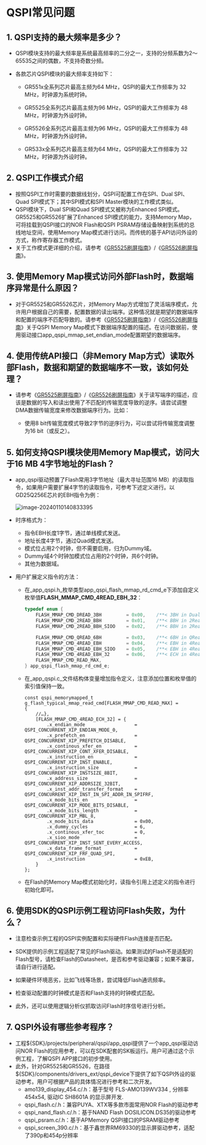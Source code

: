 # QSPI常见问题



## 1. QSPI支持的最大频率是多少？

-   QSPI模块支持的最大频率是系统最高频率的二分之一，支持的分频系数为2～65535之间的偶数，不支持奇数分频。
- 各款芯片QSPI模块的最大频率支持如下：

  - GR551x全系列芯片最高主频为64 MHz，QSPI的最大工作频率为 32 MHz，时钟源为系统时钟。

  - GR5525全系列芯片最高主频为96 MHz，QSPI的最大工作频率为 48 MHz，时钟源为外设时钟。

  - GR5526全系列芯片最高主频为96 MHz，QSPI的最大工作频率为 48 MHz，时钟源为外设时钟。

  - GR533x全系列芯片最高主频为64 MHz，QSPI的最大工作频率为 32 MHz，时钟源为外设时钟。



## 2. QSPI工作模式介绍

-   按照QSPI工作时需要的数据线划分，QSPI可配置工作在SPI、Dual SPI、Quad SPI模式下；其中SPI模式和SPI Master模块的工作模式类似。
-    QSPI模块下，Dual SPI和Quad SPI模式又被称为Enhanced SPI模式。GR5525和GR5526扩展了Enhanced SPI模式的能力，支持Memory Map，可将挂载到QSPI接口的NOR Flash和QSPI PSRAM存储设备映射到系统的总线地址空间，使用Memory Map模式进行访问。而传统的基于API访问外设的方式，称作寄存器工作模式。
-   关于工作模式更详细的介绍，请参考《[GR5525刷屏指南](https://docs.goodix.com/zh/online/detail/display_guide_bl_c/V1.0/c801a35abdf0f5deb034f4c5cd1ece44)》/《[GR5526刷屏指南](https://docs.goodix.com/zh/online/detail/display_refresh_guide_bl_b/V1.0/aee091969c2eaa366cb279984812bb42)》。



## 3. 使用Memory Map模式访问外部Flash时，数据端序异常是什么原因？

-   对于GR5525和GR5526芯片，对Memory Map方式增加了灵活端序模式，允许用户根据自己的需要，配置数据的读出端序。这种情况就是期望的数据端序和配置的端序不匹配导致的。请参考《[GR5525刷屏指南](https://docs.goodix.com/zh/online/detail/display_guide_bl_c/V1.0/c801a35abdf0f5deb034f4c5cd1ece44)》/《[GR5526刷屏指南](https://docs.goodix.com/zh/online/detail/display_refresh_guide_bl_b/V1.0/aee091969c2eaa366cb279984812bb42)》关于QSPI Memory Map模式下数据端序配置的描述。在访问数据前，使用驱动接口app_qspi_mmap_set_endian_mode配置期望的数据端序。



## 4. 使用传统API接口（非Memory Map方式）读取外部Flash，数据和期望的数据端序不一致，该如何处理？

-   请参考《[GR5525刷屏指南](https://docs.goodix.com/zh/online/detail/display_guide_bl_c/V1.0/c801a35abdf0f5deb034f4c5cd1ece44)》/《[GR5526刷屏指南](https://docs.goodix.com/zh/online/detail/display_refresh_guide_bl_b/V1.0/aee091969c2eaa366cb279984812bb42)》关于读写端序的描述，应该是数据的写入和读出使用了不匹配的传输宽度导致的逆序。请尝试调整DMA数据传输宽度来修改数据端序行为。比如：
    
    -   使用8 bit传输宽度模式导致2字节的逆序行为，可以尝试将传输宽度调整为16 bit（或反之）。
    
        


## 5. 如何支持QSPI模块使用Memory Map模式，访问大于16 MB 4字节地址的Flash？

-   app_qspi驱动预置了Flash常用3字节地址（最大寻址范围16 MB）的读取指令，如果用户需要扩展4字节的读取指令，可参考下述定义进行。以GD25Q256E芯片的EBH指令为例：

    ![image-20240110140833395](../../../_images/qspi_4B_EBH.png)

-   时序格式为：

    -   指令EBH长度1字节，通过单线模式发送。
    -   地址长度4字节，通过Quad模式发送。
    -   模式位占用2个时钟，但不需要启用，归为Dummy域。
    -   Dummy域4个时钟加模式位占用的2个时钟，共6个时钟。
    -   其他为数据域。

-   用户扩展定义指令的方法：

    -   在_app_qspi.h_枚举类型app_qspi_flash_mmap_rd_cmd_e下添加自定义枚举值**FLASH_MMAP_CMD_4READ_EBH_32**：

        ```c
        typedef enum {
            FLASH_MMAP_CMD_DREAD_3BH         = 0x00,    /**< 3BH in Dual */
            FLASH_MMAP_CMD_2READ_BBH         = 0x01,    /**< BBH in 2Read */
            FLASH_MMAP_CMD_2READ_BBH_SIOO    = 0x02,    /**< BBH in 2Read with SIOO mode */
        
            FLASH_MMAP_CMD_QREAD_6BH         = 0x03,    /**< 6BH in QRead */
            FLASH_MMAP_CMD_4READ_EBH         = 0x04,    /**< EBH in 4Read */
            FLASH_MMAP_CMD_4READ_EBH_SIOO    = 0x05,    /**< EBH in 4Read with SIOO mode */
            FLASH_MMAP_CMD_4READ_EBH_32      = 0x06,    /**< ECH in 4Read with 32 bits address mode */
            FLASH_MMAP_CMD_READ_MAX,
        } app_qspi_flash_mmap_rd_cmd_e;
        
        ```

    -   在_app_qspi.c_文件结构体变量增加指令定义，注意添加位置和枚举值的索引值保持一致。

        ```
        const qspi_memorymapped_t g_flash_typical_mmap_read_cmd[FLASH_MMAP_CMD_READ_MAX] =
        {
            //…},
            [FLASH_MMAP_CMD_4READ_ECH_32] = {
                .x_endian_mode                  = QSPI_CONCURRENT_XIP_ENDIAN_MODE_0,
                .x_prefetch_en                  = QSPI_CONCURRENT_XIP_PREFETCH_DISABLE,
                .x_continous_xfer_en            = QSPI_CONCURRENT_XIP_CONT_XFER_DISABLE,
                .x_instruction_en               = QSPI_CONCURRENT_XIP_INST_ENABLE,
                .x_instruction_size             = QSPI_CONCURRENT_XIP_INSTSIZE_8BIT,
                .x_address_size                 = QSPI_CONCURRENT_XIP_ADDRSIZE_32BIT,
                .x_inst_addr_transfer_format    = QSPI_CONCURRENT_XIP_INST_IN_SPI_ADDR_IN_SPIFRF,
                .x_mode_bits_en                 = QSPI_CONCURRENT_XIP_MODE_BITS_DISABLE,
                .x_mode_bits_length             = QSPI_CONCURRENT_XIP_MBL_8,
                .x_mode_bits_data               = 0x00,
                .x_dummy_cycles                 = 6,
                .x_continous_xfer_toc           = 0,
                .x_sioo_mode                    = QSPI_CONCURRENT_XIP_INST_SENT_EVERY_ACCESS,
                .x_data_frame_format            = QSPI_CONCURRENT_XIP_FRF_QUAD_SPI,
                .x_instruction                  = 0xEB,
            }
        };
        
        ```

    -   在Flash的Memory Map模式初始化时，读指令引用上述定义的指令进行初始化即可。
    
        


## 6. 使用SDK的QSPI示例工程访问Flash失败，为什么？

-   注意检查示例工程的QSPI实例配置和实际硬件Flash连接是否匹配。

-   SDK提供的示例工程适配了常见的Flash驱动。如果测试的Flash不是适配的Flash型号，请检查Flash的Datasheet，是否和参考驱动兼容；如果不兼容，请自行进行适配。
-   如果硬件环境恶劣，比如飞线等场景，尝试降低Flash通讯频率。
-   检查驱动配置的时钟模式是否和Flash支持的时钟模式匹配。
-   此外，还可以使用逻辑分析仪抓取访问Flash时序信号进行分析。



## 7. QSPI外设有哪些参考程序？

-   工程${SDK}/projects/peripheral/qspi/app_qspi提供了一个app_qspi驱动访问NOR Flash的应用参考，可以在SDK配套的SK板运行。用户可通过这个示例工程，了解QSPI APP接口的初步使用。
-   此外，针对GR5525和GR5526，在路径${SDK}/components/drivers_ext/qspi_device下提供了如下QSPI外设的驱动参考。用户可根据产品的具体情况进行参考和二次开发。
    -   amo139_display_454.c/.h：基于型号 FLS-AMO139WV334 , 分辨率454x54, 驱动IC  SH8601A 的显示屏开发. 
    -   qspi_flash.c/.h：兼容PUYA、XTX等多款市面常用NOR Flash的驱动参考
    -   qspi_nand_flash.c/.h：基于NAND Flash DOSILICON.DS35的驱动参考
    -   qspi_psram.c/.h：基于APMemory QSPI接口的PSRAM驱动参考
    -   qspi_screen_390.c/.h：基于鑫世界RM69330的显示屏驱动参考，适配了390p和454p分辨率


